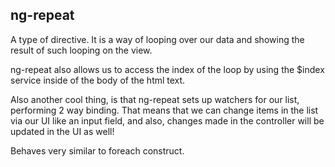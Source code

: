 ## ng-repeat

A type of directive. It is a way of looping over our data and showing the result of such looping on the view. 

ng-repeat also allows us to access the index of the loop by using the $index service inside of the body of the html text.

Also another cool thing, is that ng-repeat sets up watchers for our list, performing 2 way binding. That means that we can change items in the list via our UI like an input field, and also, changes made in the controller will be updated in the UI as well! 

Behaves very similar to foreach construct. 